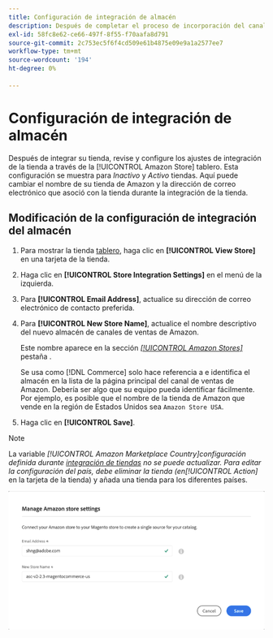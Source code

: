 ```yaml
---
title: Configuración de integración de almacén
description: Después de completar el proceso de incorporación del canal de ventas de Amazon, revise y configure los ajustes de integración de la tienda a través de la [!UICONTROL Amazon Store] tablero
exl-id: 58fc8e62-ce66-497f-8f55-f70aafa8d791
source-git-commit: 2c753ec5f6f4cd509e61b4875e09e9a1a2577ee7
workflow-type: tm+mt
source-wordcount: '194'
ht-degree: 0%

---
```


# Configuración de integración de almacén

Después de integrar su tienda, revise y configure los ajustes de integración de la tienda a través de la [!UICONTROL Amazon Store] tablero. Esta configuración se muestra para *Inactivo* y *Activo* tiendas. Aquí puede cambiar el nombre de su tienda de Amazon y la dirección de correo electrónico que asoció con la tienda durante la integración de la tienda.

## Modificación de la configuración de integración del almacén

1. Para mostrar la tienda [tablero](./amazon-store-dashboard.md), haga clic en **[!UICONTROL View Store]** en una tarjeta de la tienda.

1. Haga clic en **[!UICONTROL Store Integration Settings]** en el menú de la izquierda.

1. Para **[!UICONTROL Email Address]**, actualice su dirección de correo electrónico de contacto preferida.

1. Para **[!UICONTROL New Store Name]**, actualice el nombre descriptivo del nuevo almacén de canales de ventas de Amazon.

   Este nombre aparece en la sección [_[!UICONTROL Amazon Stores]_](./managing-stores.md) pestaña .

   Se usa como [!DNL Commerce] solo hace referencia a e identifica el almacén en la lista de la página principal del canal de ventas de Amazon. Debería ser algo que su equipo pueda identificar fácilmente. Por ejemplo, es posible que el nombre de la tienda de Amazon que vende en la región de Estados Unidos sea `Amazon Store USA`.

1. Haga clic en **[!UICONTROL Save]**.

>[!NOTE]
>
>La variable _[!UICONTROL Amazon Marketplace Country]_configuración definida durante [integración de tiendas](./store-integration.md) no se puede actualizar. Para editar la configuración del país, debe eliminar la tienda (en_[!UICONTROL Action]_ en la tarjeta de la tienda) y añada una tienda para los diferentes países.

![Configuración de integración de almacén](assets/amazon-store-settings.png)
